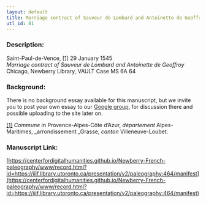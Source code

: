 ```yaml
---
layout: default
title: Marriage contract of Sauveur de Lombard and Antoinette de Geoffroy
utl_id: 81
---
```


### Description:

Saint-Paul-de-Vence, <a id="_ftnref1">[[1]](#_ftn1)</a> 29 January 1545<br>
_Marriage contract of Sauveur de Lombard and Antoinette de Geoffroy_<br>
Chicago, Newberry Library, VAULT Case MS 6A 64

### Background:

There is no background essay available for this manuscript, but we invite you to post your own essay to our [Google group](https://paleography.library.utoronto.ca/content/group-work), for discussion there and possible uploading to the site later on.

<a id="_ftn1">[[1]](#_ftnref1)</a> _Commune_ in Provence-Alpes-Côte d’Azur, _département_ Alpes-Maritimes, _arrondissement _Grasse, _canton_ Villeneuve-Loubet. 

### Manuscript Link:

[https://centerfordigitalhumanities.github.io/Newberry-French-paleography/www/record.html?id=https://iiif.library.utoronto.ca/presentation/v2/paleography:464/manifest](https://centerfordigitalhumanities.github.io/Newberry-French-paleography/www/record.html?id=https://iiif.library.utoronto.ca/presentation/v2/paleography:464/manifest)
